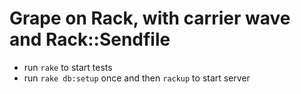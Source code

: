 Grape on Rack, with carrier wave and Rack::Sendfile
==========

- run `rake` to start tests
- run `rake db:setup` once and then `rackup` to start server
